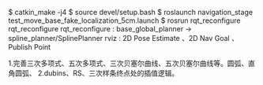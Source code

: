 $ catkin_make -j4
$ source devel/setup.bash
$ roslaunch navigation_stage test_move_base_fake_localization_5cm.launch
$ rosrun rqt_reconfigure rqt_reconfigure
rqt_reconfigure : base_global_planner -> spline_planner/SplinePlanner
rviz : 2D Pose Estimate 、2D Nav Goal 、Publish Point 


1.完善三次多项式、五次多项式、三次贝塞尔曲线、五次贝塞尔曲线等。圆弧、直角圆弧、
2.dubins、RS、三次样条终点处的插值逻辑。